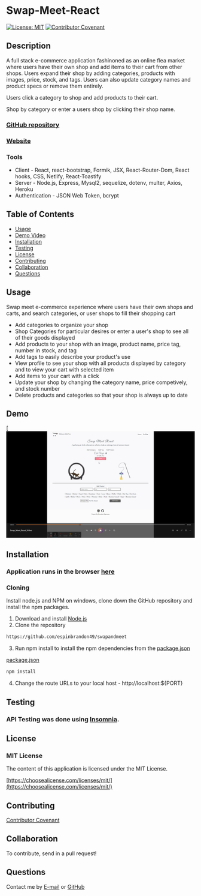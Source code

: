 # Swap-Meet-React
[![License: MIT](https://img.shields.io/badge/License-MIT-yellow.svg)](https://opensource.org/licenses/MIT)
[![Contributor Covenant](https://img.shields.io/badge/Contributor%20Covenant-2.1-4baaaa.svg)](code_of_conduct.md)

## Description 
A full stack e-commerce application fashinoned as an online flea market  where users have their own shop and add items to their cart from other shops.  Users expand their shop by adding categories, products with images, price, stock, and tags.  Users can also update category names and product specs or remove them entirely.    

Users click a category to shop and add products to their cart.  

Shop by category or enter a users shop by clicking their shop name.

### [GitHub repository](https://github.com/espinbrandon49/Swap-Meet-React)
### [Website](https://jovial-belekoy-f030f6.netlify.app/)

### Tools
* Client - React, react-bootstrap, Formik, JSX, React-Router-Dom, React hooks, CSS, Netlify, React-Toastify
* Server - Node.js, Express, Mysql2, sequelize, dotenv, multer, Axios, Heroku
* Authentication - JSON Web Token, bcrypt 

## Table of Contents 
  * [Usage](#usage)
  * [Demo Video](#demo)
  * [Installation](#installation)
  * [Testing](#testing)
  * [License](#license)
  * [Contributing](#contributing)
  * [Collaboration](#collaboration)
  * [Questions](#questions)
  
## Usage 
Swap meet e-commerce experience where users have their own shops and carts, and search categories, or user shops to fill their shopping cart
- Add categories to organize your shop
- Shop Categories for particular desires or enter a user's shop to see all of their goods displayed
- Add products to your shop with an image, product name, price tag, number in stock, and tag
- Add tags to easily describe your product's use
- View profile to see your shop with all products displayed by category and to view your cart with selected item
- Add items to your cart with a click
- Update your shop by changing the category name, price competively, and stock number
- Delete products and categories so that your shop is always up to date

## Demo
[![A video thumbnail shows the command-line employee management application with a play button overlaying the view.](./client/src/images/swap-meet-react.png)

## Installation
### Application runs in the browser [here](https://jovial-belekoy-f030f6.netlify.app/) 

### Cloning
Install node.js and NPM on windows, clone down the GitHub repository and install the npm packages.
1. Download and install [Node.js](https://nodejs.org/en/download/)
2. Clone the repository
```bash
https://github.com/espinbrandon49/swapandmeet
```
3. Run npm install to install the npm dependencies from the [package.json](./package.json)

[package.json](./server/package.json)
```bash
npm install
```
4. Change the route URLs to your local host - http://localhost:${PORT}

## Testing
### API Testing was done using [Insomnia](https://docs.insomnia.rest/).

## License 
### MIT License 
The content of this application is licensed under the MIT License. 

[https://choosealicense.com/licenses/mit/](https://choosealicense.com/licenses/mit/) 

## Contributing 
[Contributor Covenant](https://www.contributor-covenant.org/)

## Collaboration
To contribute, send in a pull request!

## Questions 
Contact me by [E-mail](mailto:espinbrandon49@gmail.com) or [GitHub](https://github.com/espinbrandon49)
